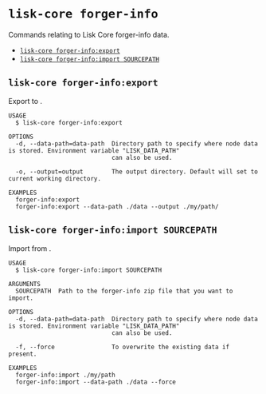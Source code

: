 # `lisk-core forger-info`

Commands relating to Lisk Core forger-info data.

- [`lisk-core forger-info:export`](#lisk-core-forger-infoexport)
- [`lisk-core forger-info:import SOURCEPATH`](#lisk-core-forger-infoimport-sourcepath)

## `lisk-core forger-info:export`

Export to <FILE>.

```
USAGE
  $ lisk-core forger-info:export

OPTIONS
  -d, --data-path=data-path  Directory path to specify where node data is stored. Environment variable "LISK_DATA_PATH"
                             can also be used.

  -o, --output=output        The output directory. Default will set to current working directory.

EXAMPLES
  forger-info:export
  forger-info:export --data-path ./data --output ./my/path/
```

## `lisk-core forger-info:import SOURCEPATH`

Import from <FILE>.

```
USAGE
  $ lisk-core forger-info:import SOURCEPATH

ARGUMENTS
  SOURCEPATH  Path to the forger-info zip file that you want to import.

OPTIONS
  -d, --data-path=data-path  Directory path to specify where node data is stored. Environment variable "LISK_DATA_PATH"
                             can also be used.

  -f, --force                To overwrite the existing data if present.

EXAMPLES
  forger-info:import ./my/path
  forger-info:import --data-path ./data --force
```
